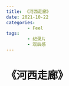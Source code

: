 ```yaml
---
title: 《河西走廊》
date: 2021-10-22
categories:
        - Feel
tags:
        - 纪录片
        - 观后感
---
```


# 《河西走廊》
